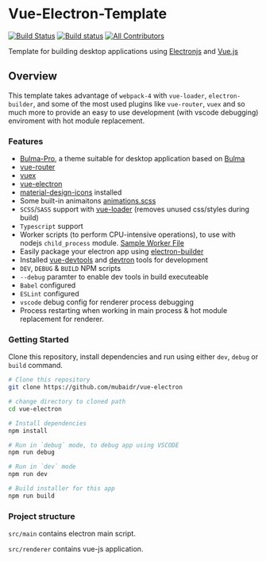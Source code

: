 # Vue-Electron-Template

[![Build Status](https://travis-ci.org/mubaidr/vue-electron-template.svg?branch=master)](https://travis-ci.org/mubaidr/vue-electron-template)
[![Build status](https://ci.appveyor.com/api/projects/status/cjua6pdhjp9rqa1o?svg=true)](https://ci.appveyor.com/project/mubaidr/vue-electron-template)
[![All Contributors](https://img.shields.io/badge/all_contributors-1-orange.svg?style=flat-square)](#contributors)

Template for building desktop applications using [Electronjs](https://electronjs.org) and [Vue.js](https://vuejs.org)

## Overview

This template takes advantage of `webpack-4` with `vue-loader`, `electron-builder`, and some of the most used plugins like `vue-router`, `vuex` and so much more to provide an easy to use development (with vscode debugging) enviroment with hot module replacement.

### Features

- [Bulma-Pro](https://mubaidr.github.io/bulma-pro/), a theme suitable for desktop application based on [Bulma](https://bulma.io/)
- [vue-router](https://github.com/vuejs/vue-router)
- [vuex](https://github.com/vuejs/vuex)
- [vue-electron](https://github.com/SimulatedGREG/vue-electron)
- [material-design-icons](http://google.github.io/material-design-icons/) installed
- Some built-in animaitons [animations.scss](src\renderer\assets\style\animations.scss)
- `SCSS`/`SASS` support with [vue-loader](https://github.com/vuejs/vue-loader/) (removes unused css/styles during build)
- `Typescript` support
- Worker scripts (to perform CPU-intensive operations), to use with nodejs `child_process` module. [Sample Worker File](src\utilities\workerSample.ts)
- Easily package your electron app using [electron-builder](https://github.com/electron-userland/electron-builder)
- Installed [vue-devtools](https://github.com/vuejs/vue-devtools) and [devtron](https://github.com/electron/devtron) tools for development
- `DEV`, `DEBUG` & `BUILD` NPM scripts
- `--debug` paramter to enable dev tools in build executeable
- `Babel` configured
- `ESLint` configured
- `vscode` debug config for renderer process debugging
- Process restarting when working in main process & hot module replacement for renderer.

### Getting Started

Clone this repository, install dependencies and run using either `dev`, `debug` or `build` command.

```bash
# Clone this repository
git clone https://github.com/mubaidr/vue-electron

# change directory to cloned path
cd vue-electron

# Install dependencies
npm install

# Run in `debug` mode, to debug app using VSCODE
npm run debug

# Run in `dev` mode
npm run dev

# Build installer for this app
npm run build
```

### Project structure

`src/main` contains electron main script.

`src/renderer` contains vue-js application.
